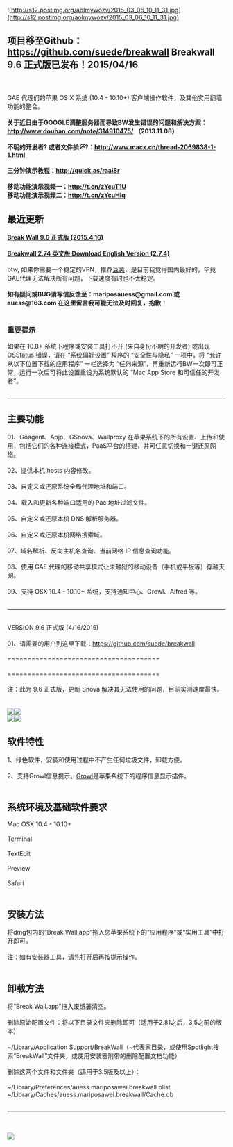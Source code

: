 ![http://s12.postimg.org/aolmywozv/2015_03_06_10_11_31.jpg](http://s12.postimg.org/aolmywozv/2015_03_06_10_11_31.jpg)<br>
<h2><b>项目移至Github：<a href='https://github.com/suede/breakwall'>https://github.com/suede/breakwall</a> Breakwall 9.6 正式版已发布！2015/04/16</b></h2>
<br><br>
GAE 代理们的苹果 OS X 系统 (10.4 - 10.10+) 客户端操作软件，及其他实用翻墙功能的整合。<br><br>
<b>关于近日由于GOOGLE调整服务器而导致BW发生错误的问题和解决方案：<a href='http://www.douban.com/note/314910475/'>http://www.douban.com/note/314910475/</a> （2013.11.08）</b><br><br>
<b>不明的开发者? 或者文件损坏?：<a href='http://www.macx.cn/thread-2069838-1-1.html'>http://www.macx.cn/thread-2069838-1-1.html</a></b><br><br>
<b>三分钟演示教程：<a href='http://quick.as/raai8r'>http://quick.as/raai8r</a></b><br><br>
<b>移动功能演示视频一：<a href='http://t.cn/zYcuT1U'>http://t.cn/zYcuT1U</a></b><br>
<b>移动功能演示视频二：<a href='http://t.cn/zYcuHIq'>http://t.cn/zYcuHIq</a></b><br>
<h2>最近更新</h2>
<b><a href='https://github.com/suede/breakwall/releases'>Break Wall 9.6 正式版 (2015.4.16)</a></b><br><br>
<b><a href='http://breakwall.googlecode.com/files/bwen-274.dmg.zip'>Breakwall 2.74 英文版 Download English Version (2.7.4)</a></b><br><br>
btw, 如果你需要一个稳定的VPN，推荐<a href='http://t.cn/8kxDGxd'>豆荚</a>，是目前我觉得国内最好的，毕竟GAE代理无法解决所有问题，下载速度有时也不太稳定。<br><br>
<b>如有疑问或BUG请写信反馈至：mariposauess@gmail.com 或 auess@163.com 在这里留言我可能无法及时回复，抱歉！</b><br><br>
<h3>重要提示</h3>
如果在 10.8+ 系统下程序或安装工具打不开 (来自身份不明的开发者) 或出现 OSStatus 错误，请在 “系统偏好设置” 程序的 “安全性与隐私” 一项中，将 “允许从以下位置下载的应用程序” 一栏选择为 “任何来源”，再重新运行BW一次即可正常，运行一次后可将此设置重设为系统默认的 “Mac App Store 和可信任的开发者”。<br><br>
<hr />
<h2>主要功能</h2>
01、Goagent、Apjp、GSnova、Wallproxy 在苹果系统下的所有设置、上传和使用，包括它们的各种连接模式，PaaS平台的搭建，并可任意切换和一键还原网络。<br><br>
02、提供本机 hosts 内容修改。<br><br>
03、自定义或还原系统全局代理地址和端口。<br><br>
04、载入和更新各种端口适用的 Pac 地址过滤文件。<br><br>
05、自定义或还原本机 DNS 解析服务器。<br><br>
06、自定义或还原本机网络搜索域。<br><br>
07、域名解析、反向主机名查询、当前网络 IP 信息查询功能。<br><br>
08、使用 GAE 代理的移动共享模式让未越狱的移动设备（手机或平板等）穿越天网。<br><br>
09、支持 OSX 10.4 - 10.10+ 系统，支持通知中心、Growl、Alfred 等。<br><br>
<hr />
<br>
VERSION 9.6 正式版 (4/16/2015)<br><br>
01、请需要的用户到这里下载：<a href='https://github.com/suede/breakwall'>https://github.com/suede/breakwall</a><br><br>
======================================<br><br>
======================================<br><br>
注：此为 9.6 正式版，更新 Snova 解决其无法使用的问题，目前实测速度最快。<br><br><br>
<img src='http://s30.postimg.org/8lob9f3a9/2015_02_11_11_29_56.jpg' /><img src='http://s30.postimg.org/fdeqc9s9t/2015_02_11_11_02_54.jpg' /><br>
<img src='http://breakwall.googlecode.com/files/u3.jpg' /><img src='http://breakwall.googlecode.com/files/uu4.jpg' /><br>
<h2>软件特性</h2>
1、绿色软件，安装和使用过程中不产生任何垃圾文件，卸载方便。<br><br>
2、支持Growl信息提示。<a href='http://growl.info'>Growl</a>是苹果系统下的程序信息显示插件。<br><br>
<h2>系统环境及基础软件要求</h2>
Mac OSX 10.4 - 10.10+<br><br>
Terminal<br><br>
TextEdit<br><br>
Preview<br><br>
Safari<br><br>
<h2>安装方法</h2>
将dmg包内的”Break Wall.app”拖入您苹果系统下的“应用程序”或“实用工具”中打开即可。<br><br>
注：如有安装器工具，请先打开后再按提示操作。<br><br>
<h2>卸载方法</h2>
将”Break Wall.app”拖入废纸篓清空。<br><br>
删除原始配置文件：将以下目录文件夹删除即可（适用于2.81之后，3.5之前的版本）<br><br>
~/Library/Application Support/BreakWall（~代表家目录，或使用Spotlight搜索“BreakWall”文件夹，或使用安装器附带的删除配置文档功能）<br><br>
删除这两个文件和文件夹（适用于3.5版及以上）：<br><br>
~/Library/Preferences/auess.mariposawei.breakwall.plist<br>
~/Library/Caches/auess.mariposawei.breakwall/Cache.db<br><br>
<hr />
<br><br>
<img src='http://breakwall.googlecode.com/files/gfw.jpg' />